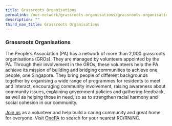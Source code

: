 ```yaml
---
title: Grassroots Organisations
permalink: /our-network/grassroots-organisations/grassroots-organisations/
description: ""
third_nav_title: Grassroots Organisations
---
```

### Grassroots Organisations

The People’s Association (PA) has a network of more than 2,000 grassroots organisations (GROs). They are managed by volunteers appointed by the PA. Through their involvement in the GROs, these volunteers help the PA achieve its mission of building and bridging communities to achieve one people, one Singapore. They bring people of different backgrounds together by organising a wide range of programmes for residents to meet and interact, encouraging community involvement, raising awareness about community issues, explaining government policies and gathering feedback, as well as helping those in need, so as to strengthen racial harmony and social cohesion in our community.

 [Join us](/engage/be-our-volunteer) as a volunteer and help build a caring community and great home for everyone. Visit  [OnePA](https://www.onepa.gov.sg/rc ) to search for your nearest RC/RN/NC.